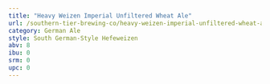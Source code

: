 ```yaml
---
title: "Heavy Weizen Imperial Unfiltered Wheat Ale"
url: /southern-tier-brewing-co/heavy-weizen-imperial-unfiltered-wheat-ale/
category: German Ale
style: South German-Style Hefeweizen
abv: 8
ibu: 0
srm: 0
upc: 0
---
```


